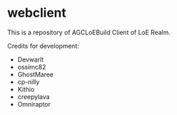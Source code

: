 # webclient

This is a repository of AGCLoEBuild Client of LoE Realm.


Credits for development:
- Devwarlt
- ossimc82
- GhostMaree
- cp-nilly
- Kithio
- creepylava
- Omniraptor
